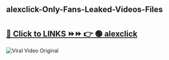 
 ## alexclick-Only-Fans-Leaked-Videos-Files

# <h2><a href="https://mediaupload.pro?alexclick">🔗 Click to LINKS ⏩⏩ 👉 🟢 alexclick </a></h2>

<a href="https://mediaupload.pro?alexclick" rel="nofollow" data-target="animated-image.originalLink"><img src="https://i.ibb.co.com/xMMVF88/686577567.gif" alt="Viral Video Original" style="max-width: 100%; display: inline-block;" data-target="animated-image.originalImage"></a>